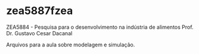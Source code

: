 # zea5887fzea
ZEA5884 - Pesquisa para o desenvolvimento na indústria de alimentos
Prof. Dr. Gustavo Cesar Dacanal

Arquivos para a aula sobre modelagem e simulação.
